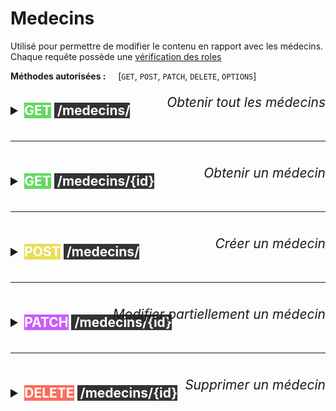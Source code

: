 # Medecins


Utilisé pour permettre de modifier le contenu en rapport avec les médecins.
Chaque requête possède une [vérification des roles](check.html#roles)

**Méthodes autorisées :** &nbsp;&nbsp;&nbsp; [`GET`, `POST`, `PATCH`, `DELETE`, `OPTIONS`]

<details>
<summary style="font-size: 1.5em; font-weight: bold; transform: translateY(20px);">
<mark style="background-color: #65d863;"><span style="color:white">GET</span></mark>&nbsp;<mark style="background-color: #333333;">
<span style="color:white">/medecins/</span></mark><div style="text-align: right; transform: translateY(-38px); font-style: italic; font-weight: normal"> Obtenir tout les médecins </div>
</summary>

### - Authentification 

> Nécessite le role de : &nbsp;<mark style="background-color:#FF5733; color:white;">administrateur</mark> , &nbsp;<mark style="background-color:#3498DB; color:white;">secrétaire</mark> , &nbsp;<mark style="background-color:#27AE60; color:white;">mecedin</mark> , &nbsp;<mark style="background-color:#F1C40F; color:white;">usager</mark>

### - Requête

**Méthode :** &nbsp;&nbsp;
<mark style="background-color: #65d863;"><span style="color:white">GET</span></mark> 

**URL :** &nbsp;&nbsp;
`/medecins/`

**Header :**

```yaml
Authorization : Bearer eyJhbGc...
```

<details>
<summary style="font-size: 1.2em; font-weight: bold; transform: translateY(20px);">
Réponse - 200
</summary>
<br>

**Header :**

```yaml
Content-Type : application/json
```

**Body :**

```json
{
    "status": "success",
    "status_code": 200,
    "status_message": "[R200 REST API] : Médecins trouvés",
    "data": [
        {
            "id_medecin": 1,
            "civilite": "M.",
            "nom": "Dupont",
            "prenom": "Xavier"
        },
        {
            "id_medecin": 2,
            "civilite": "Mme.",
            "nom": "Darc",
            "prenom": "Jeanne"
        },
        ...
    ]
}
```
</details>
<br>

<details>
<summary style="font-size: 1.2em; font-weight: bold; transform: translateY(20px);">
Réponse - 404
</summary>
<br>

**Header :**

```yaml
Content-Type : application/json
```

**Body :**

```json
{
    "status": "error",
    "status_code": 404,
    "status_message": "[R404 REST API] : Aucun médecin trouvé"
}
```
</details>

<br>

</details>

<br>

---

<br>

<details>
<summary style="font-size: 1.5em; font-weight: bold; transform: translateY(20px);">
<mark style="background-color: #65d863;"><span style="color:white">GET</span></mark>&nbsp;<mark style="background-color: #333333;">
<span style="color:white">/medecins/{id}</span></mark><div style="text-align: right; transform: translateY(-38px); font-style: italic; font-weight: normal"> Obtenir un médecin</div>
</summary>

### - Authentification 

> Nécessite le role de : &nbsp;<mark style="background-color:#FF5733; color:white;">administrateur</mark> , &nbsp;<mark style="background-color:#3498DB; color:white;">secrétaire</mark> , &nbsp;<mark style="background-color:#27AE60; color:white;">mecedin</mark> , &nbsp;<mark style="background-color:#F1C40F; color:white;">usager</mark>

### - Vérifications

- [Argument nécessaire](check.html#argument)
- [Type d'argument int](check.html#type-argument-int)
- [Médecin existe](check.html#element-existe)


### - Requête

**Méthode :** &nbsp;&nbsp;
<mark style="background-color: #65d863;"><span style="color:white">GET</span></mark> 

**URL :** &nbsp;&nbsp;
`/medecins/{id}`

**Header :**

```yaml
Authorization : Bearer eyJhbGc...
```

<details>
<summary style="font-size: 1.2em; font-weight: bold; transform: translateY(20px);">
Réponse - 200
</summary>
<br>

**Header :**

```yaml
Content-Type : application/json
```

**Body :**

```json
{
    "status": "success",
    "status_code": 200,
    "status_message": "[R200 REST API] : Médecin trouvé",
    "data": [
        {
            "id_medecin": 1,
            "civilite": "M.",
            "nom": "Dupont",
            "prenom": "Xavier"
        }
    ]
}
```
</details>
<br>

</details>

<br>

---

<br>


<details>
<summary style="font-size: 1.5em; font-weight: bold; transform: translateY(20px);">
<mark style="background-color: #eade59;"><span style="color:white">POST</span></mark></mark>&nbsp;<mark style="background-color: #333333;">
<span style="color:white">/medecins/</span></mark><div style="text-align: right; transform: translateY(-38px); font-style: italic; font-weight: normal"> Créer un médecin</div>
</summary>

Envoie une requête au serveur d'authentification pour ajouter le médecin au répertoire de connexion.

### - Vérifications

- [Données necessaires](check.html#données-nécessaires) : [nom, prenom, civilité, mot de passe]
- [Civilitée](check.html#civilité)


### - Authentification 

> Nécessite le role de : &nbsp;<mark style="background-color:#3498DB; color:white;">secrétaire</mark> , <mark style="background-color:#FF5733; color:white;">administrateur</mark>

### - Requête

**Méthode :** &nbsp;&nbsp;
<mark style="background-color: #eade59;"><span style="color:white">POST</span></mark> 

**URL :** &nbsp;&nbsp;
`/medecins/`

**Header :**

```yaml
Content-Type : application/json
Authorization : Bearer eyJhbGc...
```

**Body :**

```json
{
    "civilite":"M.",
    "nom":"Dupond",
    "prenom":"Gérard",
    "mdp": "mdp"
}
```


<details>
<summary style="font-size: 1.2em; font-weight: bold; transform: translateY(20px);">
Réponse - 201
</summary>
<br>

**Header :**

```yaml
Content-Type : application/json
```

**Body :**

```json
{
    "status": "success",
    "status_code": 201,
    "status_message": "[R201 REST API] : Médecin inséré en base de donnée avec succès",
    "data": {
        "id_medecin": 11,
        "civilite": "M.",
        "nom": "Dupond",
        "prenom": "Gérard",
        "login": "MMODUGE95"
    }
}
```
</details>
<br>


<details>
<summary style="font-size: 1.2em; font-weight: bold; transform: translateY(20px);">
Réponse - 500
</summary>
<br>

**Header :**

```yaml
Content-Type : application/json
```

**Body :**

```json
{
    "status": "error",
    "status_code": 500,
    "status_message": "[R500 REST API] : Erreur lors de l'insertion du médecin en base de donnée"
}
```
</details>
<br>

</details>

<br>

---

<br>


<details>
<summary style="font-size: 1.5em; font-weight: bold; transform: translateY(20px);">
<mark style="background-color: #ca5cf9;"><span style="color:white">PATCH</span></mark></mark>&nbsp;<mark style="background-color: #333333;">
<span style="color:white">/medecins/{id}</span></mark><div style="text-align: right; transform: translateY(-38px); font-style: italic; font-weight: normal">Modifier partiellement un médecin</div>
</summary>

### - Vérifications

- [Argument nécessaire](check.html#argument)
- [Type d'argument int](check.html#type-argument-int)
- [Données autorisées](check.html#données-autorisées) : [nom, prenom, civilité]
- [Médecin existe](check.html#element-existe)
- [Droit de modification](check.html#contrôle-daccès)
- [Civilitée](check.html#civilité) (si présent)



### - Authentification 

> Nécessite le role de : <mark style="background-color:#FF5733; color:white;">administrateur</mark> , &nbsp;<mark style="background-color:#27AE60; color:white;">médecin</mark>

### - Requête

**Méthode :** &nbsp;&nbsp;
<mark style="background-color: #ca5cf9;"><span style="color:white">PATCH</span></mark> 

**URL :** &nbsp;&nbsp;
`/medecins/{id}`

**Header :**

```yaml
Content-Type : application/json
Authorization : Bearer eyJhbGc...
```

**Body :**

```json
{
    "civilite":"M.",
    "nom":"Dupond",
    "prenom":"Gérard"
}
```

<details>
<summary style="font-size: 1.2em; font-weight: bold; transform: translateY(20px);">
Réponse - 201
</summary>
<br>

**Header :**

```yaml
Content-Type : application/json
```

**Body :**

```json
{
    "status": "success",
    "status_code": 201,
    "status_message": "[R201 REST API] : Médecin mit à jour avec succès"
}
```
</details>
<br>

<details>
<summary style="font-size: 1.2em; font-weight: bold; transform: translateY(20px);">
Réponse - 500
</summary>
<br>

**Header :**

```yaml
Content-Type : application/json
```

**Body :**

```json
{
    "status": "error",
    "status_code": 500,
    "status_message": "[R500 REST API] : Médecin non mis à jour"
}
```
</details>
<br>

</details>


<br>

---

<br>

<details>
<summary style="font-size: 1.5em; font-weight: bold; transform: translateY(20px);">
<mark style="background-color: #f96e5c;"><span style="color:white">DELETE</span></mark></mark>&nbsp;<mark style="background-color: #333333;">
<span style="color:white">/medecins/{id}</span></mark><div style="text-align: right; transform: translateY(-38px); font-style: italic; font-weight: normal">Supprimer un médecin</div>
</summary>

Envoie une requête au serveur d'authentification pour supprimer le médecin du répertoire de connexion. Supprime les rendez-vous associés et retire les médecins traitants de la table des usagers.

### - Vérifications

- [Argument nécessaire](check.html#argument)
- [Type d'argument int](check.html#type-argument-int)
- [Médecin existe](check.html#element-existe)
- [Droit de suppression](check.html#contrôle-daccès)

### - Authentification 

> Nécessite le role de : &nbsp;<mark style="background-color:#FF5733; color:white;">administrateur</mark> , &nbsp;<mark style="background-color:#27AE60; color:white;">médecin</mark>

### - Requête

**Méthode :** &nbsp;&nbsp;
<mark style="background-color: #f96e5c;"><span style="color:white">DELETE</span></mark>

**URL :** &nbsp;&nbsp;
`/medecins/{id}`

**Header :**

```yaml
Authorization : Bearer eyJhbGc...
```

<details>
<summary style="font-size: 1.2em; font-weight: bold; transform: translateY(20px);">
Réponse - 200
</summary>
<br>

**Header :**

```yaml
Content-Type : application/json
```

**Body :**

```json
{
    "status": "success",
    "status_code": 200,
    "status_message": "[R200 REST API] : Médecin supprimé avec succès"
}
```
</details>
<br>

<details>
<summary style="font-size: 1.2em; font-weight: bold; transform: translateY(20px);">
Réponse - 500
</summary>
<br>

**Header :**

```yaml
Content-Type : application/json
```

**Body :**

```json
{
    "status": "error",
    "status_code": 500,
    "status_message": "[R500 REST API] : Médecins non supprimées"
}
```
</details>
<br>

</details>




